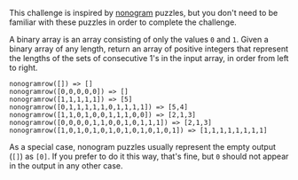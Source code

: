 This challenge is inspired by [nonogram](https://en.wikipedia.org/wiki/Nonogram#Example) puzzles, but you don't need to be familiar with these puzzles in order to complete the challenge.

A binary array is an array consisting of only the values `0` and `1`. Given a binary array of any length, return an array of positive integers that represent the lengths of the sets of consecutive 1's in the input array, in order from left to right.

```
nonogramrow([]) => []
nonogramrow([0,0,0,0,0]) => []
nonogramrow([1,1,1,1,1]) => [5]
nonogramrow([0,1,1,1,1,1,0,1,1,1,1]) => [5,4]
nonogramrow([1,1,0,1,0,0,1,1,1,0,0]) => [2,1,3]
nonogramrow([0,0,0,0,1,1,0,0,1,0,1,1,1]) => [2,1,3]
nonogramrow([1,0,1,0,1,0,1,0,1,0,1,0,1,0,1]) => [1,1,1,1,1,1,1,1]
```

As a special case, nonogram puzzles usually represent the empty output (`[]`) as `[0]`. If you prefer to do it this way, that's fine, but `0` should not appear in the output in any other case.